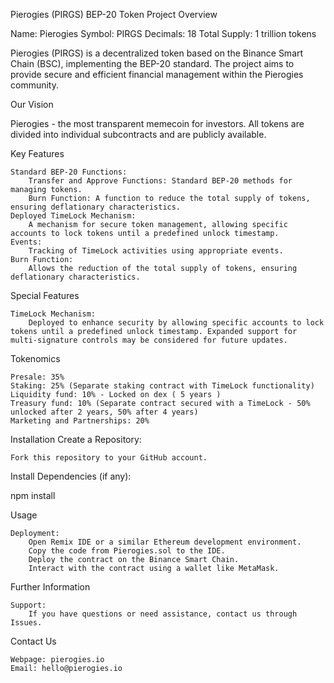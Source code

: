 Pierogies (PIRGS) BEP-20 Token
Project Overview

Name: Pierogies
Symbol: PIRGS
Decimals: 18
Total Supply: 1 trillion tokens

Pierogies (PIRGS) is a decentralized token based on the Binance Smart Chain (BSC), implementing the BEP-20 standard. The project aims to provide secure and efficient financial management within the Pierogies community.

Our Vision

Pierogies - the most transparent memecoin for investors. All tokens are divided into individual subcontracts and are publicly available.

Key Features

    Standard BEP-20 Functions:
        Transfer and Approve Functions: Standard BEP-20 methods for managing tokens.
        Burn Function: A function to reduce the total supply of tokens, ensuring deflationary characteristics.
    Deployed TimeLock Mechanism:
        A mechanism for secure token management, allowing specific accounts to lock tokens until a predefined unlock timestamp.
    Events:
        Tracking of TimeLock activities using appropriate events.
    Burn Function:
        Allows the reduction of the total supply of tokens, ensuring deflationary characteristics.

Special Features

    TimeLock Mechanism:
        Deployed to enhance security by allowing specific accounts to lock tokens until a predefined unlock timestamp. Expanded support for multi-signature controls may be considered for future updates.

Tokenomics

    Presale: 35%
    Staking: 25% (Separate staking contract with TimeLock functionality)
    Liquidity fund: 10% - Locked on dex ( 5 years )
    Treasury fund: 10% (Separate contract secured with a TimeLock - 50% unlocked after 2 years, 50% after 4 years)
    Marketing and Partnerships: 20%

Installation
Create a Repository:

    Fork this repository to your GitHub account.


Install Dependencies (if any):

npm install

Usage

    Deployment:
        Open Remix IDE or a similar Ethereum development environment.
        Copy the code from Pierogies.sol to the IDE.
        Deploy the contract on the Binance Smart Chain.
        Interact with the contract using a wallet like MetaMask.

Further Information

    Support:
        If you have questions or need assistance, contact us through Issues.

Contact Us

    Webpage: pierogies.io
    Email: hello@pierogies.io
